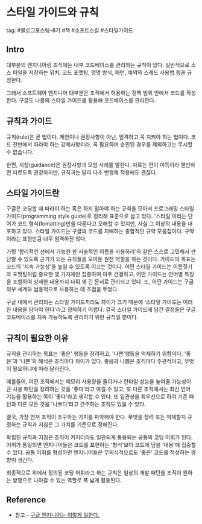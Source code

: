 # 스타일 가이드와 규칙

tag: #블로그포스팅-8기  #책 #소프트스킬 #스타일가이드

## Intro

대부분의 엔지니어링 조직에는 내부 코드베이스를 관리하는 규칙이 있다.
일반적으로 소스 파일을 저장하는 위치, 코드 포맷팅, 명명 방식, 패턴, 예외와 스레드 사용법 등을 규정한다.

그래서 소프트웨어 엔지니어 대부분은 조직에서 허용하는 정책 범위 안에서 코드를 작성한다. 구글도 나름의 스타일 가이드를 활용해 코드베이스를 관리한다.

## 규칙과 가이드

규칙(rule)은 곧 법이다. 제안이나 권장사항이 아닌, 엄격하고 꼭 지켜야 하는 법이다.
코드 전반에서 따라야 하는 강제사항이라, 꼭 필요하며 승인된 경우를 제외하고는 무시할 수 없습니다.

한편, 지침(guidance)은 권장사항과 모범 사례를 말한다.
따르는 편이 이득이라 웬만하면 따르도록 권장하지만, 규칙과는 달리 다소 변형해 적용해도 괜찮다.

## 스타일 가이드란

구글은 코딩할 때 따라야 하는 혹은 하지 말아야 하는 규칙을 모아서 프로그래밍 스타일 가이드(programming style guide)로 정리해 표준으로 삼고 있다.
'스타일'이라는 단어가 코드 형식(fomatting)만을 다룬다고 오해할 수 있지만, 사실 그 이상의 내용을 내포하고 있다.
스타일 가이드는 구글의 코드를 지배하는 종합적인 규약 모음집이다. 규약이라는 표현만큼 너무 엄격하진 않다.

가령 '합리적인 선에서 가능한 한 서술적인 이름을 사용하라'와 같은 스스로 고민해서 판단할 수 있도록 근거가 되는 규칙들을 모아둔 원천 역할을 하는 것이다.
가이드의 목표는 코드의 '지속 가능성'을 높일 수 있도록 이끄는 것이다. 어떤 스타일 가이드는 이름짓기와 포맷팅처럼 중요한 몇 가지에만 집중하여 아주 간결하고, 어떤 가이드는 언어별 특징을 포함하여 상세한 내용까지 다뤄 꽤 긴 문서로 관리되고 있다. 또, 어떤 가이드는 구글 외부 세계와 범용적으로 사용하는 데 초점을 두었다.

구글 내에서 관리되는 스타일 가이드끼리도 차이가 크기 때문에 '스타일 가이드는 이러한 내용을 담아야 한다'라고 정의하기 어렵다.
결국 스타일 가이드에 담긴 결정들은 구글 코드베이스를 지속 가능하도록 관리하기 위한 규칙일 뿐이다.

## 규칙이 필요한 이유

규칙을 관리하는 목표는 '좋은' 행동을 장려하고, '나쁜'행동을 억제하기 위함이다. '좋은'과 '나쁜'의 해석은 조직마다 차이가 있다.
좋음과 나쁨은 조직마다 주관적이고, 무엇이 필요하냐에 따라 달라진다.

예를들어, 어떤 조직에서는 메모리 사용량을 줄이거나 런타임 성능을 높여줄 가능성이 큰 사용 패턴을 장려하는 것을 '좋다'라고 여길 수 있고,
또 다른 조직에서는 최신 언어 기능을 활용하는 쪽이 '좋다'라고 생각할 수 있다.
또 일관성을 최우선으로 하여 기존 패턴과 다른 모든 것을 '나쁘다'라고 간주하는 조직도 있을 수 있다.

결국, 가장 먼저 조직이 추구하는 가치를 파악해야 한다. 무엇을 장려 또는 억제할지 규정하는 규칙과 지침은 그 가치를 기준으로 정해진다.

확립된 규칙과 지침은 조직이 커지더라도 일관되게 통용되는 공통의 코딩 어휘가 된다. 어휘가 통일되면 엔지니어들은 코드를 표현하는 '형식'보다 코드에 담을 '내용'에 집중할 수 있다. 공통 어휘를 형성하면 엔지니어들은 무의식적으로도 '좋은' 코드를 작성하는 경향이 생긴다.

최종적으로 위에서 정의된 코딩 어휘라고 하는 규칙은 일상의 개발 패턴을 조직이 원하는 방향으로 나아갈 수 있는 역할로 폭 넓게 활용된다.


## Reference

- 참고 - [구글 엔지니어는 이렇게 일한다.](http://www.yes24.com/Product/Goods/109182479)